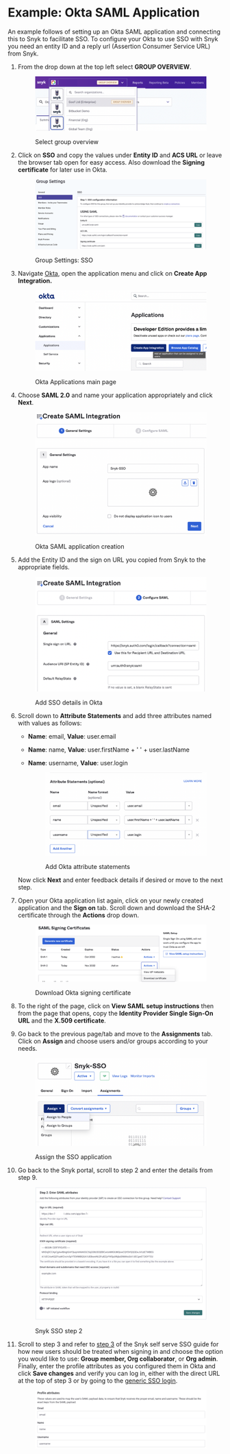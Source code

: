 # Example: Okta SAML Application

An example follows of setting up an Okta SAML application and connecting this to Snyk to facilitate SSO. To configure your Okta to use SSO with Snyk you need an entity ID and a reply url (Assertion Consumer Service URL) from Snyk.

1.  From the drop down at the top left select **GROUP OVERVIEW**.

    <figure><img src="../../../../.gitbook/assets/5 (3).png" alt="Select group overview"><figcaption><p>Select group overview</p></figcaption></figure>
2.  Click on **SSO** and copy the values under **Entity ID** and **ACS URL** or leave the browser tab open for easy access. Also download the **Signing certificate** for later use in Okta.

    <figure><img src="../../../../.gitbook/assets/2 (1) (1).png" alt="Group Settings: SSO"><figcaption><p>Group Settings: SSO</p></figcaption></figure>


3.  Navigate [Okta](https://www.okta.com/se/login/), open the application menu and click on **Create App Integration.**

    <figure><img src="../../../../.gitbook/assets/1.png" alt="Okta Applications main page"><figcaption><p>Okta Applications main page</p></figcaption></figure>
4.  Choose **SAML 2.0** and name your application appropriately and click **Next**.

    <figure><img src="../../../../.gitbook/assets/2.png" alt="Okta SAML application creation"><figcaption><p>Okta SAML application creation</p></figcaption></figure>
5.  Add the Entity ID and the sign on URL you copied from Snyk to the appropriate fields.

    <figure><img src="../../../../.gitbook/assets/3.png" alt="Add SSO details in Okta"><figcaption><p>Add SSO details in Okta</p></figcaption></figure>
6.  Scroll down to **Attribute Statements** and add three attributes named with values as follows:

    * **Name**: email, **Value**: user.email
    * **Name**: name, **Value**: user.firstName + ' ' + user.lastName
    *   **Name**: username, **Value**: user.login

        <figure><img src="../../../../.gitbook/assets/5.png" alt="Add Okta attribute statements"><figcaption><p>Add Okta attribute statements</p></figcaption></figure>

    Now click **Next** and enter feedback details if desired or move to the next step.
7.  Open your Okta application list again, click on your newly created application and the **Sign on**  tab. Scroll down and download the SHA-2 certificate through the **Actions** drop down.

    <figure><img src="../../../../.gitbook/assets/6.png" alt="Download Okta signing certificate"><figcaption><p>Download Okta signing certificate</p></figcaption></figure>
8. To the right of the page, click on **View SAML setup instructions** then from the page that opens, copy the **Identity Provider Single Sign-On URL** and the **X.509 certificate**.
9.  Go back to the previous page/tab and move to the **Assignments** tab. Click on **Assign** and choose users and/or groups according to your needs.

    <figure><img src="../../../../.gitbook/assets/7.png" alt="Assign the SSO application"><figcaption><p>Assign the SSO application</p></figcaption></figure>
10. Go back to the Snyk portal, scroll to step 2 and enter the details from step 9.

    <figure><img src="../../../../.gitbook/assets/8.png" alt="Snyk SSO step 2"><figcaption><p>Snyk SSO step 2</p></figcaption></figure>
11. Scroll to step 3 and refer to [step 3](https://docs.snyk.io/features/user-and-group-management/setting-up-sso-for-authentication/self-serve-single-sign-on-sso#step-3.-snyk-sso-settings) of the Snyk self serve SSO guide for how new users should be treated when signing in and choose the option you would like to use: **Group member, Org collaborator**, or **Org admin**. Finally, enter the profile attributes as you configured them in Okta and click **Save changes** and verify you can log in, either with the direct URL at the top of step 3 or by going to the [generic SSO login](https://app.snyk.io/login/sso).

    <figure><img src="../../../../.gitbook/assets/9.png" alt=""><figcaption></figcaption></figure>
